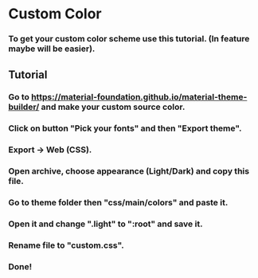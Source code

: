 # Custom Color
### To get your custom color scheme use this tutorial. (In feature maybe will be easier).

## Tutorial
### Go to https://material-foundation.github.io/material-theme-builder/ and make your custom source color.
### Click on button "Pick your fonts" and then "Export theme".
### Export -> Web (CSS).
### Open archive, choose appearance (Light/Dark) and copy this file.
### Go to theme folder then "css/main/colors" and paste it.
### Open it and change ".light" to ":root" and save it.
### Rename file to "custom.css".
### Done!